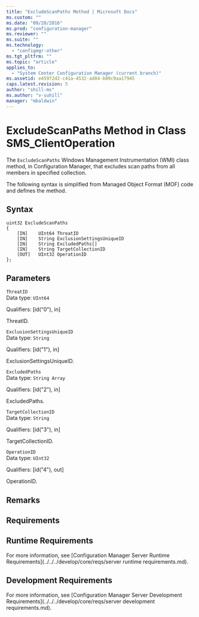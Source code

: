 ```yaml
---
title: "ExcludeScanPaths Method | Microsoft Docs"
ms.custom: ""
ms.date: "09/20/2016"
ms.prod: "configuration-manager"
ms.reviewer: ""
ms.suite: ""
ms.technology:
  - "configmgr-other"
ms.tgt_pltfrm: ""
ms.topic: "article"
applies_to:
  - "System Center Configuration Manager (current branch)"
ms.assetid: e45972d2-c41a-4532-ad84-b09c9aa17945
caps.latest.revision: 5
author: "shill-ms"
ms.author: "v-suhill"
manager: "mbaldwin"
---
```

# ExcludeScanPaths Method in Class SMS_ClientOperation
The `ExcludeScanPaths` Windows Management Instrumentation (WMI) class method, in Configuration Manager, that excludes scan paths from all members in specified collection.   

 The following syntax is simplified from Managed Object Format (MOF) code and defines the method.  

## Syntax  

```  
uint32 ExcludeScanPaths   
{  
    [IN]    UInt64 ThreatID  
    [IN]    String ExclusionSettingsUniqueID  
    [IN]    String ExcludedPaths[]  
    [IN]    String TargetCollectionID  
    [OUT]   UInt32 OperationID  
};  
```  

## Parameters  
 `ThreatID`  
 Data type: `UInt64`  

 Qualifiers: [id("0"), in]  

 ThreatID.    

 `ExclusionSettingsUniqueID`  
 Data type: `String`  

 Qualifiers: [id("1"), in]  

 ExclusionSettingsUniqueID.    

 `ExcludedPaths`  
 Data type: `String Array`  

 Qualifiers: [id("2"), in]  

 ExcludedPaths.    

 `TargetCollectionID`  
 Data type: `String`  

 Qualifiers: [id("3"), in]  

 TargetCollectionID.    

 `OperationID`  
 Data type: `UInt32`  

 Qualifiers: [id("4"), out]  

 OperationID.    

## Remarks  

## Requirements  

## Runtime Requirements  
 For more information, see [Configuration Manager Server Runtime Requirements](../../../develop/core/reqs/server runtime requirements.md).  

## Development Requirements  
 For more information, see [Configuration Manager Server Development Requirements](../../../develop/core/reqs/server development requirements.md).
